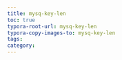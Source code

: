 ```yaml
---
title: mysq-key-len
toc: true
typora-root-url: mysq-key-len
typora-copy-images-to: mysq-key-len
tags:
category:
---
```

